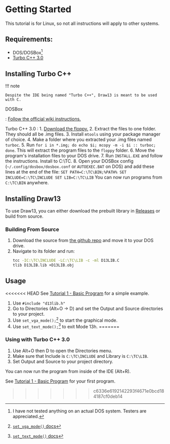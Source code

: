﻿
# Getting Started

This tutorial is for Linux, so not all instructions will apply to other systems.

## Requirements:

- DOS/DOSBox[^1]
- [Turbo C++ 3.0](https://winworldpc.com/product/turbo-c/3x)

## Installing Turbo C++

!!! note

	Despite the IDE being named "Turbo C++", Draw13 is meant to be used with C.
 
 DOSBox

:	[Follow the official wiki instructions.](https://www.dosbox.com/wiki/Basic_Setup_and_Installation_of_DosBox)

Turbo C++ 3.0
:	1. [Download the floppy.](https://winworldpc.com/product/turbo-c/3x)
	2. Extract the files to one folder. They should all be .img files.
	3. Install `mtools` using your package manager of choice.
	4. Make a folder where you extracted your .img files named `turboc`.
	5. Run `for i in *.img; do echo $i; mcopy -m -i $i :: turboc; done`. This will extract the program files to the `floppy` folder.
	6. Move the program's installation files to your DOS drive.
	7. Run `INSTALL.EXE` and follow the instructions. Install to C:\TC. 
	8. Open your DOSBox config (`~/.config/dosbox/dosbox.conf` or `AUTOEXEC.BAT` on DOS) and add these lines at the end of the file:
		```
		SET PATH=C:\TC\BIN;%PATH%
		SET INCLUDE=C:\TC\INCLUDE
		SET LIB=C:\TC\LIB
		```
	You can now run programs from `C:\TC\BIN` anywhere. 
## Installing Draw13

To use Draw13, you can either download the prebuilt library in [Releases](https://github.com/goldfishdev/Draw13/releases) or build from source. 

### Building From Source

1. Download the source from [the github repo](https://github.com/goldfishdev/Draw13) and move it to your DOS drive.
2. Navigate to its folder and run:
	```bash
	tcc -IC:\TC\INCLUDE -LC:\TC\LIB -c -ml D13LIB.C
	tlib D13LIB.lib +D13LIB.obj
	```

## Usage
<<<<<<< HEAD
See [Tutorial 1 - Basic Program](tutorials/tutorial1.md) for a simple example.
1. Use `#include "d13lib.h"`
2. Go to Directories (Alt+O -> D) and set the Output and Source directories to your project.
3. Use `set_vga_mode();`[^2] to start the graphical mode. 
4. Use `set_text_mode();`[^3] to exit Mode 13h. 
=======

### Using with Turbo C++ 3.0
1. Use Alt+O then D to open the Directories menu. 
2. Make sure that Include is `C:\TC\INCLUDE` and Library is `C:\TC\LIB`.
3. Set Output and Source to your project directory. 

You can now run the program from inside of the IDE (Alt+R).

See [Tutorial 1 - Basic Program](tutorials/tutorial1.md) for your first program.
>>>>>>> c6336e6192142293f4671e0bcd184187cf0deb14

 [^1]: I have not tested anything on an actual DOS system. Testers are appreciated.
 [^2]: [`set_vga_mode()` docs](reference/systemfunctions.md#set_vga_mode)
 [^3]: [`set_text_mode()` docs](reference/systemfunctions.md#set_text_mode)
